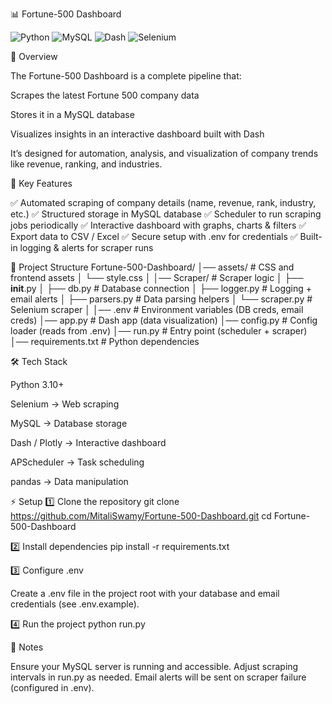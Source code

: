📊 Fortune-500 Dashboard

![Python](https://img.shields.io/badge/Python-3.10%2B-blue)
![MySQL](https://img.shields.io/badge/Database-MySQL-orange)
![Dash](https://img.shields.io/badge/Dashboard-Plotly%20Dash-purple)
![Selenium](https://img.shields.io/badge/Scraper-Selenium-brightgreen)


🔎 Overview

The Fortune-500 Dashboard is a complete pipeline that:

Scrapes the latest Fortune 500 company data

Stores it in a MySQL database

Visualizes insights in an interactive dashboard built with Dash

It’s designed for automation, analysis, and visualization of company trends like revenue, ranking, and industries.

🚀 Key Features

✅ Automated scraping of company details (name, revenue, rank, industry, etc.)
✅ Structured storage in MySQL database
✅ Scheduler to run scraping jobs periodically
✅ Interactive dashboard with graphs, charts & filters
✅ Export data to CSV / Excel
✅ Secure setup with .env for credentials
✅ Built-in logging & alerts for scraper runs

📂 Project Structure
Fortune-500-Dashboard/
│── assets/               # CSS and frontend assets
│   └── style.css
│
│── Scraper/              # Scraper logic
│   ├── __init__.py
│   ├── db.py             # Database connection
│   ├── logger.py         # Logging + email alerts
│   ├── parsers.py        # Data parsing helpers
│   └── scraper.py        # Selenium scraper
│
│── .env                  # Environment variables (DB creds, email creds)
│── app.py                # Dash app (data visualization)
│── config.py             # Config loader (reads from .env)
│── run.py                # Entry point (scheduler + scraper)
│── requirements.txt      # Python dependencies

🛠️ Tech Stack

Python 3.10+

Selenium → Web scraping

MySQL → Database storage

Dash / Plotly → Interactive dashboard

APScheduler → Task scheduling

pandas → Data manipulation

⚡ Setup
1️⃣ Clone the repository
git clone https://github.com/MitaliSwamy/Fortune-500-Dashboard.git
cd Fortune-500-Dashboard

2️⃣ Install dependencies
pip install -r requirements.txt

3️⃣ Configure .env

Create a .env file in the project root with your database and email credentials (see .env.example).

4️⃣ Run the project
python run.py

📝 Notes

Ensure your MySQL server is running and accessible.
Adjust scraping intervals in run.py as needed.
Email alerts will be sent on scraper failure (configured in .env).
